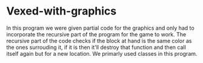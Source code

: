 # Vexed-with-graphics
In this program we were given partial code for the graphics and only had to incorporate the recursive part of the program for the game to work.
The recursive part of the code checks if the block at hand is the same color as the ones surrouding it, if it is then it'll destroy that
function and then call itself again but for a new location. We primarly used classes in this program. 
